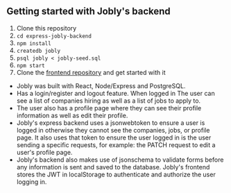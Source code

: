 ## Getting started with Jobly's backend

1. Clone this repository
2. `cd express-jobly-backend`
3. `npm install`
4. `createdb jobly`
5. `psql jobly < jobly-seed.sql`
6. `npm start`
7. Clone the [frontend repository](https://github.com/cschweipert/react-jobly-frontend) and get started with it

* Jobly was built with React, Node/Express and PostgreSQL.
* Has a login/register and logout feature. When logged in The user can see a list of companies hiring as well as a list of jobs to apply to.
* The user also has a profile page where they can see their profile information as well as edit their profile.
* Jobly's express backend uses a jsonwebtoken to ensure a user is logged in otherwise they cannot see the companies, jobs, or profile page. It also uses that token to ensure the user logged in is the user sending a specific requests, for example: the PATCH request to edit a user's profile page.
* Jobly's backend also makes use of jsonschema to validate forms before any information is sent and saved to the database. Jobly's frontend stores the JWT in localStorage to authenticate and authorize the user logging in.
